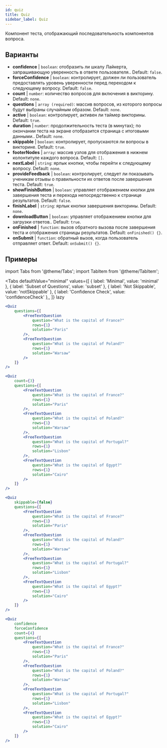 ```yaml
---
id: quiz 
title: Quiz
sidebar_label: Quiz
---
```


Компонент теста, отображающий последовательность компонентов вопроса.

## Варианты

* __confidence__ | `boolean`: отобразить ли шкалу Лайкерта, запрашивающую уверенность в ответе пользователя.. Default: `false`.
* __forceConfidence__ | `boolean`: контролирует, должен ли пользователь предоставлять уровень уверенности перед переходом к следующему вопросу. Default: `false`.
* __count__ | `number`: количество вопросов для включения в викторину. Default: `none`.
* __questions__ | `array (required)`: массив вопросов, из которого вопросы будут выбраны случайным образом. Default: `none`.
* __active__ | `boolean`: контролирует, активен ли таймер викторины. Default: `true`.
* __duration__ | `number`: продолжительность теста (в минутах); по окончании теста на экране отобразится страница с итоговыми данными.. Default: `none`.
* __skippable__ | `boolean`: контролирует, пропускаются ли вопросы в викторине. Default: `true`.
* __footerNodes__ | `array`: массив узлов для отображения в нижнем колонтитуле каждого вопроса. Default: `[]`.
* __nextLabel__ | `string`: ярлык кнопки, чтобы перейти к следующему вопросу. Default: `none`.
* __provideFeedback__ | `boolean`: контролирует, следует ли показывать ученикам отзывы о правильности их ответов после завершения теста. Default: `true`.
* __showFinishButton__ | `boolean`: управляет отображением кнопки для завершения теста и перехода непосредственно к странице результатов. Default: `false`.
* __finishLabel__ | `string`: ярлык кнопки завершения викторины. Default: `none`.
* __downloadButton__ | `boolean`: управляет отображением кнопки для загрузки ответов.. Default: `true`.
* __onFinished__ | `function`: вызов обратного вызова после завершения теста и отображения страницы результатов. Default: `onFinished() {}`.
* __onSubmit__ | `function`: обратный вызов, когда пользователь отправляет ответ. Default: `onSubmit() {}`.


## Примеры

import Tabs from '@theme/Tabs';
import TabItem from '@theme/TabItem';

<Tabs
    defaultValue="minimal"
    values={[
        { label: 'Minimal', value: 'minimal' },
        { label: 'Subset of Questions', value: 'subset' },
        { label: 'Not Skippable', value: 'notSkippable' },
        { label: 'Confidence Check', value: 'confidenceCheck' },,
    ]}
    lazy
>

<TabItem value="minimal">

```jsx live
<Quiz
    questions={[
        <FreeTextQuestion 
            question="What is the capital of France?" 
            rows={1} 
            solution="Paris" 
        />,
        <FreeTextQuestion 
            question="What is the capital of Poland?" 
            rows={1} 
            solution="Warsaw" 
        />
    ]}
/>
```
</TabItem>

<TabItem value="subset">

```jsx live
<Quiz
    count={3}
    questions={[
        <FreeTextQuestion 
            question="What is the capital of France?" 
            rows={1} 
            solution="Paris" 
        />,
        <FreeTextQuestion 
            question="What is the capital of Poland?" 
            rows={1} 
            solution="Warsaw" 
        />,
        <FreeTextQuestion 
            question="What is the capital of Portugal?" 
            rows={1} 
            solution="Lisbon" 
        />,     
        <FreeTextQuestion 
            question="What is the capital of Egypt?" 
            rows={1} 
            solution="Cairo" 
        />
    ]}
/>
```
</TabItem>

<TabItem value="notSkippable" >

```jsx live
<Quiz
    skippable={false}
    questions={[
        <FreeTextQuestion 
            question="What is the capital of France?" 
            rows={1} 
            solution="Paris" 
        />,
        <FreeTextQuestion 
            question="What is the capital of Poland?" 
            rows={1} 
            solution="Warsaw" 
        />,
        <FreeTextQuestion 
            question="What is the capital of Portugal?" 
            rows={1} 
            solution="Lisbon" 
        />,     
        <FreeTextQuestion 
            question="What is the capital of Egypt?" 
            rows={1} 
            solution="Cairo" 
        />
    ]}
/>
```
</TabItem>

<TabItem value="confidenceCheck">

```jsx live
<Quiz
    confidence
    forceConfidence
    count={4}
    questions={[
        <FreeTextQuestion 
            question="What is the capital of France?" 
            rows={1} 
            solution="Paris" 
        />,
        <FreeTextQuestion 
            question="What is the capital of Poland?" 
            rows={1} 
            solution="Warsaw" 
        />,
        <FreeTextQuestion 
            question="What is the capital of Portugal?" 
            rows={1} 
            solution="Lisbon" 
        />,     
        <FreeTextQuestion 
            question="What is the capital of Egypt?" 
            rows={1} 
            solution="Cairo" 
        />
    ]}
/>
```
</TabItem>

</Tabs>
